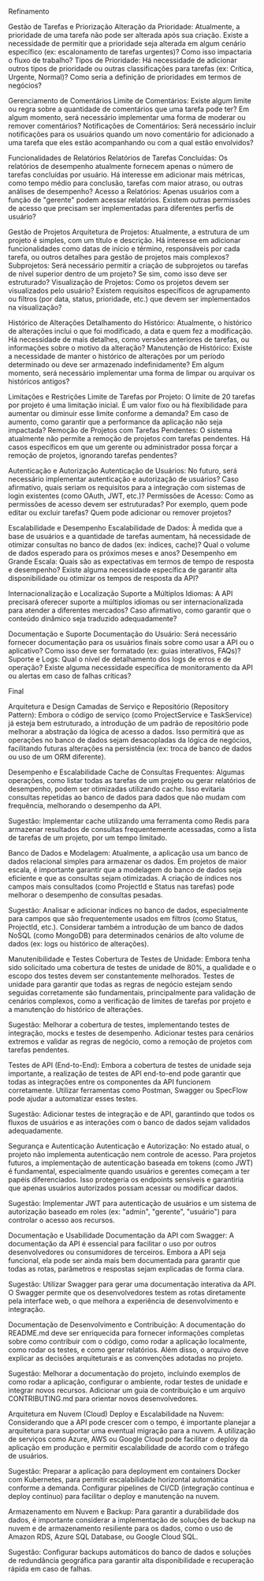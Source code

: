 Refinamento

Gestão de Tarefas e Priorização
Alteração da Prioridade: Atualmente, a prioridade de uma tarefa não pode ser alterada após sua criação. Existe a necessidade de permitir que a prioridade seja alterada em algum cenário específico (ex: escalonamento de tarefas urgentes)? Como isso impactaria o fluxo de trabalho?
Tipos de Prioridade: Há necessidade de adicionar outros tipos de prioridade ou outras classificações para tarefas (ex: Crítica, Urgente, Normal)? Como seria a definição de prioridades em termos de negócios?

Gerenciamento de Comentários
Limite de Comentários: Existe algum limite ou regra sobre a quantidade de comentários que uma tarefa pode ter? Em algum momento, será necessário implementar uma forma de moderar ou remover comentários?
Notificações de Comentários: Será necessário incluir notificações para os usuários quando um novo comentário for adicionado a uma tarefa que eles estão acompanhando ou com a qual estão envolvidos?

Funcionalidades de Relatórios
Relatórios de Tarefas Concluídas: Os relatórios de desempenho atualmente fornecem apenas o número de tarefas concluídas por usuário. Há interesse em adicionar mais métricas, como tempo médio para conclusão, tarefas com maior atraso, ou outras análises de desempenho?
Acesso a Relatórios: Apenas usuários com a função de "gerente" podem acessar relatórios. Existem outras permissões de acesso que precisam ser implementadas para diferentes perfis de usuário?

Gestão de Projetos
Arquitetura de Projetos: Atualmente, a estrutura de um projeto é simples, com um título e descrição. Há interesse em adicionar funcionalidades como datas de início e término, responsáveis por cada tarefa, ou outros detalhes para gestão de projetos mais complexos?
Subprojetos: Será necessário permitir a criação de subprojetos ou tarefas de nível superior dentro de um projeto? Se sim, como isso deve ser estruturado?
Visualização de Projetos: Como os projetos devem ser visualizados pelo usuário? Existem requisitos específicos de agrupamento ou filtros (por data, status, prioridade, etc.) que devem ser implementados na visualização?

Histórico de Alterações
Detalhamento do Histórico: Atualmente, o histórico de alterações inclui o que foi modificado, a data e quem fez a modificação. Há necessidade de mais detalhes, como versões anteriores de tarefas, ou informações sobre o motivo da alteração?
Manutenção de Histórico: Existe a necessidade de manter o histórico de alterações por um período determinado ou deve ser armazenado indefinidamente? Em algum momento, será necessário implementar uma forma de limpar ou arquivar os históricos antigos?

Limitações e Restrições
Limite de Tarefas por Projeto: O limite de 20 tarefas por projeto é uma limitação inicial. É um valor fixo ou há flexibilidade para aumentar ou diminuir esse limite conforme a demanda? Em caso de aumento, como garantir que a performance da aplicação não seja impactada?
Remoção de Projetos com Tarefas Pendentes: O sistema atualmente não permite a remoção de projetos com tarefas pendentes. Há casos específicos em que um gerente ou administrador possa forçar a remoção de projetos, ignorando tarefas pendentes?

Autenticação e Autorização
Autenticação de Usuários: No futuro, será necessário implementar autenticação e autorização de usuários? Caso afirmativo, quais seriam os requisitos para a integração com sistemas de login existentes (como OAuth, JWT, etc.)?
Permissões de Acesso: Como as permissões de acesso devem ser estruturadas? Por exemplo, quem pode editar ou excluir tarefas? Quem pode adicionar ou remover projetos?

Escalabilidade e Desempenho
Escalabilidade de Dados: À medida que a base de usuários e a quantidade de tarefas aumentam, há necessidade de otimizar consultas no banco de dados (ex: índices, cache)? Qual o volume de dados esperado para os próximos meses e anos?
Desempenho em Grande Escala: Quais são as expectativas em termos de tempo de resposta e desempenho? Existe alguma necessidade específica de garantir alta disponibilidade ou otimizar os tempos de resposta da API?

Internacionalização e Localização
Suporte a Múltiplos Idiomas: A API precisará oferecer suporte a múltiplos idiomas ou ser internacionalizada para atender a diferentes mercados? Caso afirmativo, como garantir que o conteúdo dinâmico seja traduzido adequadamente?

Documentação e Suporte
Documentação do Usuário: Será necessário fornecer documentação para os usuários finais sobre como usar a API ou o aplicativo? Como isso deve ser formatado (ex: guias interativos, FAQs)?
Suporte e Logs: Qual o nível de detalhamento dos logs de erros e de operação? Existe alguma necessidade específica de monitoramento da API ou alertas em caso de falhas críticas?


Final


Arquitetura e Design
Camadas de Serviço e Repositório (Repository Pattern):
Embora o código de serviço (como ProjectService e TaskService) já esteja bem estruturado, a introdução de um padrão de repositório pode melhorar a abstração da lógica de acesso a dados. Isso permitirá que as operações no banco de dados sejam desacopladas da lógica de negócios, facilitando futuras alterações na persistência (ex: troca de banco de dados ou uso de um ORM diferente).


Desempenho e Escalabilidade
Cache de Consultas Frequentes:
Algumas operações, como listar todas as tarefas de um projeto ou gerar relatórios de desempenho, podem ser otimizadas utilizando cache. Isso evitaria consultas repetidas ao banco de dados para dados que não mudam com frequência, melhorando o desempenho da API.

Sugestão: Implementar cache utilizando uma ferramenta como Redis para armazenar resultados de consultas frequentemente acessadas, como a lista de tarefas de um projeto, por um tempo limitado.

Banco de Dados e Modelagem:
Atualmente, a aplicação usa um banco de dados relacional simples para armazenar os dados. Em projetos de maior escala, é importante garantir que a modelagem do banco de dados seja eficiente e que as consultas sejam otimizadas. A criação de índices nos campos mais consultados (como ProjectId e Status nas tarefas) pode melhorar o desempenho de consultas pesadas.

Sugestão: Analisar e adicionar índices no banco de dados, especialmente para campos que são frequentemente usados em filtros (como Status, ProjectId, etc.). Considerar também a introdução de um banco de dados NoSQL (como MongoDB) para determinados cenários de alto volume de dados (ex: logs ou histórico de alterações).

Manutenibilidade e Testes
Cobertura de Testes de Unidade:
Embora tenha sido solicitado uma cobertura de testes de unidade de 80%, a qualidade e o escopo dos testes devem ser constantemente melhorados. Testes de unidade para garantir que todas as regras de negócio estejam sendo seguidas corretamente são fundamentais, principalmente para validação de cenários complexos, como a verificação de limites de tarefas por projeto e a manutenção do histórico de alterações.

Sugestão: Melhorar a cobertura de testes, implementando testes de integração, mocks e testes de desempenho. Adicionar testes para cenários extremos e validar as regras de negócio, como a remoção de projetos com tarefas pendentes.

Testes de API (End-to-End):
Embora a cobertura de testes de unidade seja importante, a realização de testes de API end-to-end pode garantir que todas as integrações entre os componentes da API funcionem corretamente. Utilizar ferramentas como Postman, Swagger ou SpecFlow pode ajudar a automatizar esses testes.

Sugestão: Adicionar testes de integração e de API, garantindo que todos os fluxos de usuários e as interações com o banco de dados sejam validados adequadamente.

Segurança e Autenticação
Autenticação e Autorização:
No estado atual, o projeto não implementa autenticação nem controle de acesso. Para projetos futuros, a implementação de autenticação baseada em tokens (como JWT) é fundamental, especialmente quando usuários e gerentes começam a ter papéis diferenciados. Isso protegeria os endpoints sensíveis e garantiria que apenas usuários autorizados possam acessar ou modificar dados.

Sugestão: Implementar JWT para autenticação de usuários e um sistema de autorização baseado em roles (ex: "admin", "gerente", "usuário") para controlar o acesso aos recursos.

Documentação e Usabilidade
Documentação da API com Swagger:
A documentação da API é essencial para facilitar o uso por outros desenvolvedores ou consumidores de terceiros. Embora a API seja funcional, ela pode ser ainda mais bem documentada para garantir que todas as rotas, parâmetros e respostas sejam explicadas de forma clara.

Sugestão: Utilizar Swagger para gerar uma documentação interativa da API. O Swagger permite que os desenvolvedores testem as rotas diretamente pela interface web, o que melhora a experiência de desenvolvimento e integração.

Documentação de Desenvolvimento e Contribuição:
A documentação do README.md deve ser enriquecida para fornecer informações completas sobre como contribuir com o código, como rodar a aplicação localmente, como rodar os testes, e como gerar relatórios. Além disso, o arquivo deve explicar as decisões arquiteturais e as convenções adotadas no projeto.

Sugestão: Melhorar a documentação do projeto, incluindo exemplos de como rodar a aplicação, configurar o ambiente, rodar testes de unidade e integrar novos recursos. Adicionar um guia de contribuição e um arquivo CONTRIBUTING.md para orientar novos desenvolvedores.

Arquitetura em Nuvem (Cloud)
Deploy e Escalabilidade na Nuvem:
Considerando que a API pode crescer com o tempo, é importante planejar a arquitetura para suportar uma eventual migração para a nuvem. A utilização de serviços como Azure, AWS ou Google Cloud pode facilitar o deploy da aplicação em produção e permitir escalabilidade de acordo com o tráfego de usuários.

Sugestão: Preparar a aplicação para deployment em containers Docker com Kubernetes, para permitir escalabilidade horizontal automática conforme a demanda. Configurar pipelines de CI/CD (integração contínua e deploy contínuo) para facilitar o deploy e manutenção na nuvem.

Armazenamento em Nuvem e Backup:
Para garantir a durabilidade dos dados, é importante considerar a implementação de soluções de backup na nuvem e de armazenamento resiliente para os dados, como o uso de Amazon RDS, Azure SQL Database, ou Google Cloud SQL.

Sugestão: Configurar backups automáticos do banco de dados e soluções de redundância geográfica para garantir alta disponibilidade e recuperação rápida em caso de falhas.